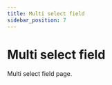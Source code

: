 ```yaml
---
title: Multi select field
sidebar_position: 7
---
```


# Multi select field

Multi select field page.

